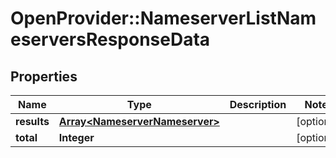 # OpenProvider::NameserverListNameserversResponseData

## Properties
Name | Type | Description | Notes
------------ | ------------- | ------------- | -------------
**results** | [**Array&lt;NameserverNameserver&gt;**](NameserverNameserver.md) |  | [optional] 
**total** | **Integer** |  | [optional] 

